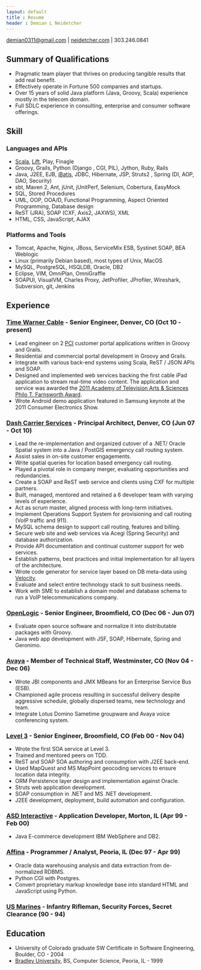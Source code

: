 ```yaml
---
layout: default
title : Resume
header : Demian L Neidetcher 
---
```


demian0311@gmail.com | [neidetcher.com](http://neidetcher.com) | 303.246.0841

## Summary of Qualifications
- Pragmatic team player that thrives on producing tangible results that add real benefit.
- Effectively operate in Fortune 500 companies and startups.
- Over 15 years of solid Java platform (Java, Groovy, Scala) experience mostly in the telecom domain.
- Full SDLC experience in consulting, enterprise and consumer software offerings.

## Skill
### Languages and APIs
- [Scala](http://www.scala-lang.org/), [Lift](http://liftweb.net/), Play, Finagle
- Groovy, Grails, Python (Django , CGI, PIL), Jython, Ruby, Rails
- Java, J2EE, EJB, [iBatis](http://blog.mybatis.org/), JDBC, Hibernate, JSP, Struts2 , Spring (DI, AOP, DAO, Security)
- sbt, Maven 2, Ant, jUnit, jUnitPerf, Selenium, Cobertura, EasyMock
- SQL, Stored Procedures
- UML, OOP, OOA/D, Functional Programming, Aspect Oriented Programming, Database design
- ReST (JRA), SOAP (CXF, Axis2, JAXWS), XML
- HTML, CSS, JavaScript, AJAX

### Platforms and Tools
- Tomcat, Apache, Nginx, JBoss, ServiceMix ESB, Systinet SOAP, BEA Weblogic
- Linux (primarily Debian based), most types of Unix, MacOS
- MySQL, PostgreSQL, HSQLDB, Oracle, DB2
- Eclipse, VIM, OmniPlan, OmniGraffle
- SOAPUI, VisualVM, Charles Proxy, JetProfiler, JProfiler, Wireshark, Subversion, git, Jenkins

## Experience

### [Time Warner Cable](http://www.timewarnercable.com/) - Senior Engineer, Denver, CO (Oct 10 - present)
- Lead engineer on 2 [PCI](https://www.pcisecuritystandards.org/) customer portal applications written in Groovy and Grails.
- Residential and commercial portal development in Groovy and Grails.
- Integrate with various back-end systems using Scala, ReST / JSON APIs and SOAP.
- Designed and implemented web services backing the first cable iPad application to stream real-time video content. The application and service was awarded the [2011 Academy of Television Arts & Sciences Philo T. Farnsworth Award](http://www.deadline.com/2011/10/emmys-primetime-engineering-awards-announced-vod-pioneer-among-winners/).
- Wrote Android demo application featured in Samsung keynote at the 2011 Consumer Electronics Show.

### [Dash Carrier Services](https://www.linkedin.com/company/646621?trk=tyah&trkInfo=tarId%3A1398094869496%2Ctas%3Adash%20carrier%20services%2Cidx%3A1-1-1) - Principal Architect, Denver, CO (Jun 07 - Oct 10)
- Lead the re-implementation and organized cutover of a .NET/ Oracle Spatial system into a Java / PostGIS emergency call routing system.
- Assist sales in on-site customer engagements.
- Write spatial queries for location based emergency call routing.
- Played a pivotal role in company merger, evaluating opportunities and redundancies.
- Create a SOAP and ReST web service and clients using CXF for multiple partners.
- Built, managed, mentored and retained a 6 developer team with varying levels of experience.
- Act as scrum master, aligned process with long-term initiatives.
- Implement Operations Support System for provisioning and call routing (VoIP traffic and 911).
- MySQL schema design to support call routing, features and billing.
- Secure web site and web services via Acegi (Spring Security) and database authorization.
- Provide API documentation and continual customer support for web services.
- Establish patterns, best practices and initial implementation for all layers of the architecture.
- Wrote code generator for service layer based on DB meta-data using [Velocity](https://velocity.apache.org/).
- Evaluate and select entire technology stack to suit business needs.
- Work with SME to establish a domain model and database schema to run a VoIP telecommunications company.

### [OpenLogic](http://www.openlogic.com/) - Senior Engineer, Broomfield, CO (Dec 06 - Jun 07)
- Evaluate open source software and normalize it into distributable packages with Groovy.
- Java web app development with JSF, SOAP, Hibernate, Spring and Geronimo.

### [Avaya](http://www.avaya.com/) - Member of Technical Staff, Westminster, CO (Nov 04 - Dec 06)
- Wrote JBI components and JMX MBeans for an Enterprise Service Bus (ESB).
- Championed agile process resulting in successful delivery despite aggressive schedule, globally dispersed teams, new technology and team.
- Integrate Lotus Domino Sametime groupware and Avaya voice conferencing system.

### [Level 3](http://www.level3.com/) - Senior Engineer, Broomfield, CO (Feb 00 - Nov 04)
- Wrote the first SOA service at Level 3.
- Trained and mentored peers on TDD.
- ReST and SOAP SOA authoring and consumption with J2EE back-end.
- Used MapQuest and MS MapPoint geocoding services to ensure location data integrity.
- ORM Persistence layer design and implementation against Oracle.
- Struts web application development.
- SOAP consumption in .NET and MS .NET development.
- J2EE development, deployment, build automation and configuration.

### [ASD Interactive](https://www.linkedin.com/company/advanced-system-designs?trk=company_logo) - Application Developer, Morton, IL (Apr 99 - Feb 00)
- Java E-commerce development IBM WebSphere and DB2.

### [Affina](https://www.linkedin.com/company/affina) - Programmer / Analyst, Peoria, IL (Dec 97 - Apr 99)
- Oracle data warehousing analysis and data extraction from de-normalized RDBMS.
- Python CGI with Postgres.
- Convert proprietary markup knowledge base into standard HTML and JavaScript using Python.

### [US Marines](http://www.marines.com/) - Infantry Rifleman, Security Forces, Secret Clearance (90 - 94)

## Education
- University of Colorado graduate SW Certificate in Software Engineering, Boulder, CO - 2004
- [Bradley University](http://www.bradley.edu/), BS, Computer Science, Peoria, IL - 1999
